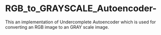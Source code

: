 # RGB_to_GRAYSCALE_Autoencoder-
This an implementation of Undercomplete Autoencoder which is used for converting an RGB image to an GRAY scale image. 
